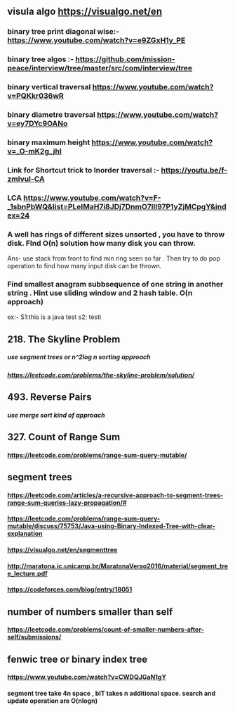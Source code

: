 ## visula algo https://visualgo.net/en

### binary tree print diagonal wise:-https://www.youtube.com/watch?v=e9ZGxH1y_PE
### binary tree algos :- https://github.com/mission-peace/interview/tree/master/src/com/interview/tree
### binary vertical traversal https://www.youtube.com/watch?v=PQKkr036wR
### binary diametre traversal https://www.youtube.com/watch?v=ey7DYc9OANo
### binary maximum height https://www.youtube.com/watch?v=_O-mK2g_jhI
### Link for Shortcut trick to Inorder traversal :-  https://youtu.be/f-zmIvul-CA
### LCA https://www.youtube.com/watch?v=F-_1sbnPbWQ&list=PLeIMaH7i8JDj7DnmO7lll97P1yZjMCpgY&index=24
### A well has rings of different sizes unsorted , you have to throw disk. FInd O(n) solution how many disk you can throw.
 Ans- use stack from front to find min ring seen so far . Then try to do pop operation to find how many input disk can be thrown.
### Find smallest anagram subbsequence of one string in another string . Hint use sliding window and 2 hash table. O(n approach)
ex:- S1:this  is a java test  s2: testi

## 218. The Skyline Problem
##### use segment trees or n^2log n sorting approach
##### https://leetcode.com/problems/the-skyline-problem/solution/

## 493. Reverse Pairs
##### use merge sort kind of approach

## 327. Count of Range Sum
#### https://leetcode.com/problems/range-sum-query-mutable/


## segment trees
#### https://leetcode.com/articles/a-recursive-approach-to-segment-trees-range-sum-queries-lazy-propagation/#

#### https://leetcode.com/problems/range-sum-query-mutable/discuss/75753/Java-using-Binary-Indexed-Tree-with-clear-explanation
#### https://visualgo.net/en/segmenttree
#### http://maratona.ic.unicamp.br/MaratonaVerao2016/material/segment_tree_lecture.pdf
#### https://codeforces.com/blog/entry/18051


## number of numbers smaller than self
####  https://leetcode.com/problems/count-of-smaller-numbers-after-self/submissions/

## fenwic tree or binary index tree
#### https://www.youtube.com/watch?v=CWDQJGaN1gY
#### segment tree take 4n space , bIT takes n additional space. search and update operation are O(nlogn)

